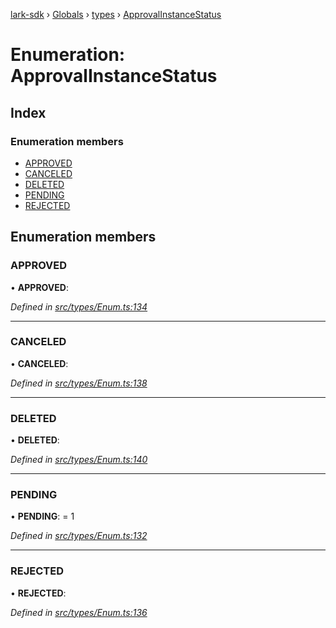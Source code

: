 [lark-sdk](../README.md) › [Globals](../globals.md) › [types](../modules/types.md) › [ApprovalInstanceStatus](types.approvalinstancestatus.md)

# Enumeration: ApprovalInstanceStatus

## Index

### Enumeration members

* [APPROVED](types.approvalinstancestatus.md#approved)
* [CANCELED](types.approvalinstancestatus.md#canceled)
* [DELETED](types.approvalinstancestatus.md#deleted)
* [PENDING](types.approvalinstancestatus.md#pending)
* [REJECTED](types.approvalinstancestatus.md#rejected)

## Enumeration members

###  APPROVED

• **APPROVED**:

*Defined in [src/types/Enum.ts:134](https://github.com/TbhT/lark-sdk/blob/e3605bb/src/types/Enum.ts#L134)*

___

###  CANCELED

• **CANCELED**:

*Defined in [src/types/Enum.ts:138](https://github.com/TbhT/lark-sdk/blob/e3605bb/src/types/Enum.ts#L138)*

___

###  DELETED

• **DELETED**:

*Defined in [src/types/Enum.ts:140](https://github.com/TbhT/lark-sdk/blob/e3605bb/src/types/Enum.ts#L140)*

___

###  PENDING

• **PENDING**: = 1

*Defined in [src/types/Enum.ts:132](https://github.com/TbhT/lark-sdk/blob/e3605bb/src/types/Enum.ts#L132)*

___

###  REJECTED

• **REJECTED**:

*Defined in [src/types/Enum.ts:136](https://github.com/TbhT/lark-sdk/blob/e3605bb/src/types/Enum.ts#L136)*
